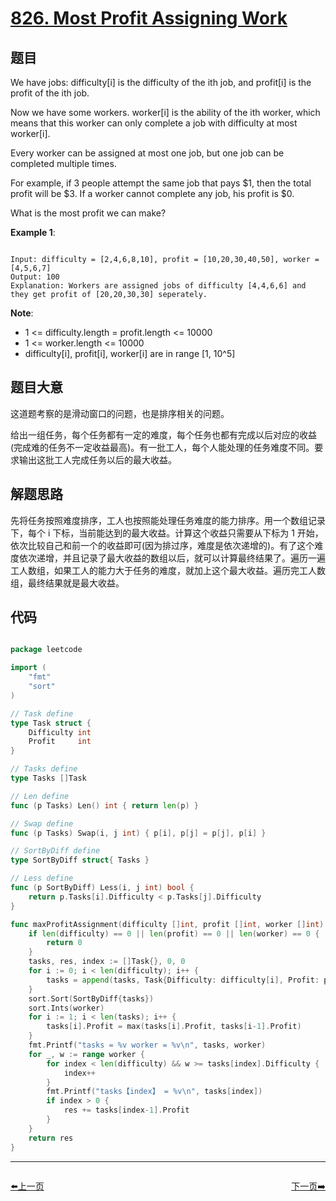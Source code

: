 # [826. Most Profit Assigning Work](https://leetcode.com/problems/most-profit-assigning-work/)

## 题目

We have jobs: difficulty[i] is the difficulty of the ith job, and profit[i] is the profit of the ith job. 

Now we have some workers. worker[i] is the ability of the ith worker, which means that this worker can only complete a job with difficulty at most worker[i]. 

Every worker can be assigned at most one job, but one job can be completed multiple times.

For example, if 3 people attempt the same job that pays $1, then the total profit will be $3.  If a worker cannot complete any job, his profit is $0.

What is the most profit we can make?


**Example 1**:


```

Input: difficulty = [2,4,6,8,10], profit = [10,20,30,40,50], worker = [4,5,6,7]
Output: 100 
Explanation: Workers are assigned jobs of difficulty [4,4,6,6] and they get profit of [20,20,30,30] seperately.

```

**Note**:

- 1 <= difficulty.length = profit.length <= 10000
- 1 <= worker.length <= 10000
- difficulty[i], profit[i], worker[i]  are in range [1, 10^5]


## 题目大意

这道题考察的是滑动窗口的问题，也是排序相关的问题。

给出一组任务，每个任务都有一定的难度，每个任务也都有完成以后对应的收益(完成难的任务不一定收益最高)。有一批工人，每个人能处理的任务难度不同。要求输出这批工人完成任务以后的最大收益。

## 解题思路

先将任务按照难度排序，工人也按照能处理任务难度的能力排序。用一个数组记录下，每个 i 下标，当前能达到的最大收益。计算这个收益只需要从下标为 1 开始，依次比较自己和前一个的收益即可(因为排过序，难度是依次递增的)。有了这个难度依次递增，并且记录了最大收益的数组以后，就可以计算最终结果了。遍历一遍工人数组，如果工人的能力大于任务的难度，就加上这个最大收益。遍历完工人数组，最终结果就是最大收益。




## 代码

```go

package leetcode

import (
	"fmt"
	"sort"
)

// Task define
type Task struct {
	Difficulty int
	Profit     int
}

// Tasks define
type Tasks []Task

// Len define
func (p Tasks) Len() int { return len(p) }

// Swap define
func (p Tasks) Swap(i, j int) { p[i], p[j] = p[j], p[i] }

// SortByDiff define
type SortByDiff struct{ Tasks }

// Less define
func (p SortByDiff) Less(i, j int) bool {
	return p.Tasks[i].Difficulty < p.Tasks[j].Difficulty
}

func maxProfitAssignment(difficulty []int, profit []int, worker []int) int {
	if len(difficulty) == 0 || len(profit) == 0 || len(worker) == 0 {
		return 0
	}
	tasks, res, index := []Task{}, 0, 0
	for i := 0; i < len(difficulty); i++ {
		tasks = append(tasks, Task{Difficulty: difficulty[i], Profit: profit[i]})
	}
	sort.Sort(SortByDiff{tasks})
	sort.Ints(worker)
	for i := 1; i < len(tasks); i++ {
		tasks[i].Profit = max(tasks[i].Profit, tasks[i-1].Profit)
	}
	fmt.Printf("tasks = %v worker = %v\n", tasks, worker)
	for _, w := range worker {
		for index < len(difficulty) && w >= tasks[index].Difficulty {
			index++
		}
		fmt.Printf("tasks【index】 = %v\n", tasks[index])
		if index > 0 {
			res += tasks[index-1].Profit
		}
	}
	return res
}

```


----------------------------------------------
<div style="display: flex;justify-content: space-between;align-items: center;">
<p><a href="https://books.halfrost.com/leetcode/ChapterFour/0800~0899/0821.Shortest-Distance-to-a-Character/">⬅️上一页</a></p>
<p><a href="https://books.halfrost.com/leetcode/ChapterFour/0800~0899/0828.Count-Unique-Characters-of-All-Substrings-of-a-Given-String/">下一页➡️</a></p>
</div>

